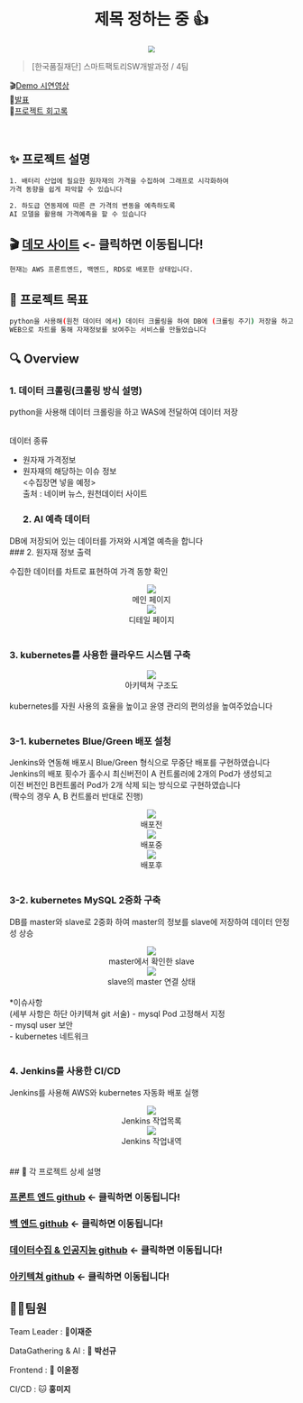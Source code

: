 <h1 align="center">제목 정하는 중 👍</h1>

<center>
    <img src="./img/test.jpg"  style="zoom:76%;" align="center"/>
</center>

> [한국품질재단] 스마트팩토리SW개발과정 / 4팀

🎬[Demo 시연영상](https://www.youtube.com/watch?v=dhMrKTwNI8U&lc=UgzCJR3WxkvsckRyyO94AaABAg&ab_channel=%EB%94%B0%EB%9D%BC%ED%95%98%EB%A9%B4%EC%84%9C%EB%B0%B0%EC%9A%B0%EB%8A%94IT)  
🎤[발표](https://www.youtube.com/watch?v=dhMrKTwNI8U&lc=UgzCJR3WxkvsckRyyO94AaABAg&ab_channel=%EB%94%B0%EB%9D%BC%ED%95%98%EB%A9%B4%EC%84%9C%EB%B0%B0%EC%9A%B0%EB%8A%94IT)  
📃[프로젝트 회고록](https://joon-coding.tistory.com/)

<br>

## ✨ 프로젝트 설명

```sh
1. 배터리 산업에 필요한 원자재의 가격을 수집하여 그래프로 시각화하여
가격 동향을 쉽게 파악할 수 있습니다

2. 하도급 연동제에 따른 큰 가격의 변동을 예측하도록
AI 모델을 활용해 가격예측을 할 수 있습니다
```

## 🎬 [데모 사이트](http://3.39.23.184/) <- 클릭하면 이동됩니다!

```sh
현재는 AWS 프론트엔드, 백엔드, RDS로 배포한 상태입니다.
```

## 📌 프로젝트 목표

```sh
python을 사용해(원천 데이터 에서) 데이터 크롤링을 하여 DB에 (크롤링 주기) 저장을 하고
WEB으로 차트를 통해 자재정보를 보여주는 서비스를 만들었습니다
```

## 🔍 Overview

### 1. 데이터 크롤링(크롤링 방식 설명)

<center>
    <!-- <img src="./img/pic2.png" /> -->
</center>
python을 사용해 데이터 크롤링을 하고 WAS에 전달하여 데이터 저장

<br>데이터 종류

- 원자재 가격정보<br>
- 원자재의 해당하는 이슈 정보<br>
  <수집장면 넣을 예정>
  <br>
  출처 : 네이버 뉴스, 원천데이터 사이트
  ### 2. AI 예측 데이터

<center>
    <!-- <img src="./img/pic2.png" /> -->
</center>
DB에 저장되어 있는 데이터를 가져와 시계열 예측을 합니다

<br>
### 2. 원자재 정보 출력

수집한 데이터를 차트로 표현하여 가격 동향 확인

<center>
    <img src="./img/메인_02.png" />
    <div align="center">메인 페이지</div>
    <img src="./img/메인_01.png" />
    <div align="center">디테일 페이지</div>
</center>

<br>

### 3. kubernetes를 사용한 클라우드 시스템 구축

<center>
    <img src="./img/아키텍쳐 구조도.png" />
    <div align="center">아키텍쳐 구조도</div>
</center><br>
kubernetes를 자원 사용의 효율을 높이고 윤영 관리의 편의성을 높여주었습니다<br>

<br>

### 3-1. kubernetes Blue/Green 배포 설청

Jenkins와 연동해 배포시 Blue/Green 형식으로 무중단 배포를 구현하였습니다<br>
Jenkins의 배포 횟수가 홀수시 최신버전이 A 컨트롤러에 2개의 Pod가 생성되고<br>
이전 버전인 B컨트롤러 Pod가 2개 삭제 되는 방식으로 구현하였습니다<br>
(짝수의 경우 A, B 컨트롤러 반대로 진행)

<center>
    <img src="./img/blue_green_03.png" />
    <div align="center">배포전</div>
    <img src="./img/blue_green_01.png" />
    <div align="center">배포중</div>
    <img src="./img/blue_green_02.png" />
    <div align="center">배포후</div>
</center>
<center>
    
</center>

<br>

### 3-2. kubernetes MySQL 2중화 구축

DB를 master와 slave로 2중화 하여 master의 정보를 slave에 저장하여 데이터 안정성 상승

<center>
    <img src="./img/k8s_db_01.png" />
    <div align="center">master에서 확인한 slave</div>
    <img src="./img/k8s_db_02.png" />
    <div align="center">slave의 master 연결 상태</div>
</center>
<br>
*이슈사항<br>(세부 사항은 하단 아키텍쳐 git 서술)
- mysql Pod 고정해서 지정<br>
- mysql user 보안<br>
- kubernetes 네트워크<br>

<br>

### 4. Jenkins를 사용한 CI/CD

Jenkins를 사용해 AWS와 kubernetes 자동화 배포 실행

<center>
    <img src="./img/Jenkins_1.PNG" />
    <div align="center">Jenkins 작업목록</div>
    <img src="./img/Jenkins_2.png" />
    <div align="center">Jenkins 작업내역</div>
</center>
<center>
    
</center>
 <br>
<br>
## 🔧 각 프로젝트 상세 설명

### [프론트 엔드 github](https://github.com/Resource-Predicters/Front_End) <- 클릭하면 이동됩니다!

### [백 엔드 github](https://github.com/Resource-Predicters/Back_End) <- 클릭하면 이동됩니다!

### [데이터수집 & 인공지능 github](https://github.com/Resource-Predicters/Data) <- 클릭하면 이동됩니다!

### [아키텍쳐 github](https://github.com/Resource-Predicters/Data) <- 클릭하면 이동됩니다!

## 🤼‍♂️팀원

Team Leader : 🐯**이재준**

DataGathering & AI : 🐶 **박선규**

Frontend : 🐺 **이윤정**

CI/CD : 🐱 **홍미지**
